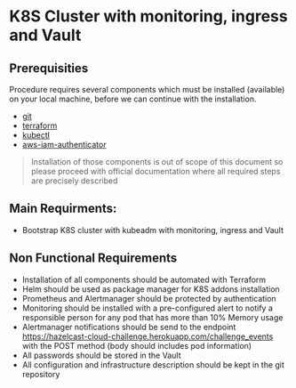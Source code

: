 # K8S Cluster with monitoring, ingress and Vault

## Prerequisities

Procedure requires several components which must be installed (available) on your local machine, before we can continue with the installation.

- [git](https://git-scm.com/book/en/v2/Getting-Started-Installing-Git)
- [terraform](https://www.terraform.io/downloads.html)
- [kubectl](https://docs.aws.amazon.com/eks/latest/userguide/install-kubectl.html)
- [aws-iam-authenticator](https://docs.aws.amazon.com/eks/latest/userguide/install-aws-iam-authenticator.html)

> Installation of those components is out of scope of this document so please proceed with official documentation where all required steps are precisely described

## Main Requirments:

- Bootstrap K8S cluster with kubeadm with monitoring, ingress and Vault

## Non Functional Requirements

- Installation of all components should be automated with Terraform
- Helm should be used as package manager for K8S addons installation
- Prometheus and Alertmanager should be protected by authentication
- Monitoring should be installed with a pre-configured alert to notify a responsible person for any pod that has more than 10% Memory usage
- Alertmanager notifications should be send to the endpoint https://hazelcast-cloud-challenge.herokuapp.com/challenge_events with the POST method (body should includes pod information)
- All passwords should be stored in the Vault
- All configuration and infrastructure description should be kept in the git repository
